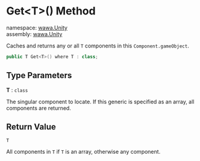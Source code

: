 # Get\<T\>\(\) Method

namespace: [wawa\.Unity](../../wawa.Unity.md)<br />
assembly: [wawa\.Unity](../../../wawa.Unity.md)

Caches and returns any or all `T` components in this `Component.gameObject`\.

```csharp
public T Get<T>() where T : class;
```

## Type Parameters

__T__ : `class`

The singular component to locate\.
If this generic is specified as an array, all components are returned\.


## Return Value

`T`

All components in `T` if `T` is an array, otherwise any component\.

